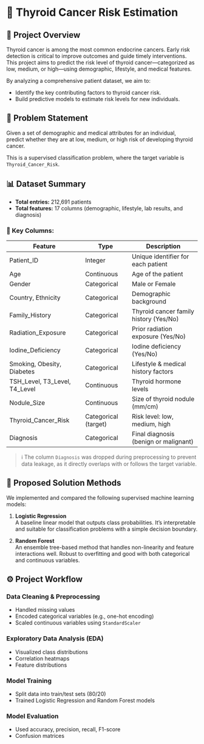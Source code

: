 
# 🧬 Thyroid Cancer Risk Estimation

## 📌 Project Overview
Thyroid cancer is among the most common endocrine cancers. Early risk detection is critical to improve outcomes and guide timely interventions. This project aims to predict the risk level of thyroid cancer—categorized as low, medium, or high—using demographic, lifestyle, and medical features.

By analyzing a comprehensive patient dataset, we aim to:

- Identify the key contributing factors to thyroid cancer risk.
- Build predictive models to estimate risk levels for new individuals.

## 🧠 Problem Statement
Given a set of demographic and medical attributes for an individual,  
predict whether they are at low, medium, or high risk of developing thyroid cancer.

This is a supervised classification problem, where the target variable is `Thyroid_Cancer_Risk`.

## 📊 Dataset Summary
- **Total entries:** 212,691 patients  
- **Total features:** 17 columns (demographic, lifestyle, lab results, and diagnosis)

### 🧾 Key Columns:

| Feature              | Type                | Description                                               |
|----------------------|---------------------|-----------------------------------------------------------|
| Patient_ID           | Integer             | Unique identifier for each patient                        |
| Age                  | Continuous          | Age of the patient                                        |
| Gender               | Categorical         | Male or Female                                            |
| Country, Ethnicity   | Categorical         | Demographic background                                    |
| Family_History       | Categorical         | Thyroid cancer family history (Yes/No)                    |
| Radiation_Exposure   | Categorical         | Prior radiation exposure (Yes/No)                         |
| Iodine_Deficiency    | Categorical         | Iodine deficiency (Yes/No)                                |
| Smoking, Obesity, Diabetes | Categorical   | Lifestyle & medical history factors                       |
| TSH_Level, T3_Level, T4_Level | Continuous | Thyroid hormone levels                                   |
| Nodule_Size          | Continuous          | Size of thyroid nodule (mm/cm)                            |
| Thyroid_Cancer_Risk  | Categorical (target)| Risk level: low, medium, high                             |
| Diagnosis            | Categorical         | Final diagnosis (benign or malignant)                     |

> ℹ️ The column `Diagnosis` was dropped during preprocessing to prevent data leakage, as it directly overlaps with or follows the target variable.

## 🧪 Proposed Solution Methods
We implemented and compared the following supervised machine learning models:

1. **Logistic Regression**  
   A baseline linear model that outputs class probabilities. It’s interpretable and suitable for classification problems with a simple decision boundary.

2. **Random Forest**  
   An ensemble tree-based method that handles non-linearity and feature interactions well. Robust to overfitting and good with both categorical and continuous variables.

## ⚙️ Project Workflow

### Data Cleaning & Preprocessing
- Handled missing values
- Encoded categorical variables (e.g., one-hot encoding)
- Scaled continuous variables using `StandardScaler`

### Exploratory Data Analysis (EDA)
- Visualized class distributions
- Correlation heatmaps
- Feature distributions

### Model Training
- Split data into train/test sets (80/20)
- Trained Logistic Regression and Random Forest models

### Model Evaluation
- Used accuracy, precision, recall, F1-score
- Confusion matrices
